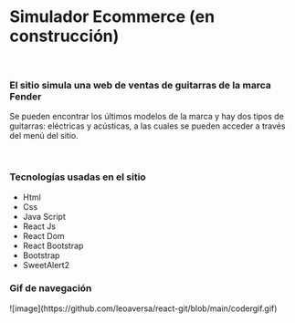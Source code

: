 <h1>Simulador Ecommerce (en construcción)</h1>
<br>
<h3>El sitio simula una web de ventas de guitarras de la marca Fender</h3>
<p>Se pueden encontrar los últimos modelos de la marca y hay dos tipos de guitarras: eléctricas y acústicas, a las cuales se pueden acceder a través del menú del sitio.</p>
<br>
<H3>Tecnologías usadas en el sitio</h3>
<ul>
<li>Html</li>
<li>Css</li>
<li>Java Script</li>
<li>React Js</li>
<li>React Dom</li>
<li>React Bootstrap</li>
<li>Bootstrap</li>
<li>SweetAlert2</li>

</ul>

<H3>Gif de navegación</h3>
![image](https://github.com/leoaversa/react-git/blob/main/codergif.gif)
